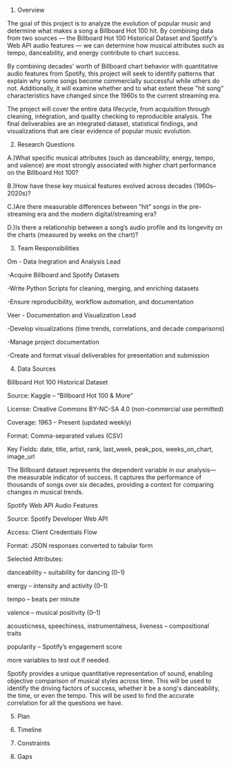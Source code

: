 1. Overview

The goal of this project is to analyze the evolution of popular music and determine what makes a song a Billboard Hot 100 hit. By combining data from two sources — the Billboard Hot 100 Historical Dataset and Spotify's Web API audio features — we can determine how musical attributes such as tempo, danceability, and energy contribute to chart success.

By combining decades' worth of Billboard chart behavior with quantitative audio features from Spotify, this project will seek to identify patterns that explain why some songs become commercially successful while others do not. Additionally, it will examine whether and to what extent these "hit song" characteristics have changed since the 1960s to the current streaming era.

The project will cover the entire data lifecycle, from acquisition through cleaning, integration, and quality checking to reproducible analysis. The final deliverables are an integrated dataset, statistical findings, and visualizations that are clear evidence of popular music evolution.

2. Research Questions

A.)What specific musical attributes (such as danceability, energy, tempo, and valence) are most strongly associated with higher chart performance on the Billboard Hot 100?

B.)How have these key musical features evolved across decades (1960s–2020s)?

C.)Are there measurable differences between “hit” songs in the pre-streaming era and the modern digital/streaming era?

D.)Is there a relationship between a song’s audio profile and its longevity on the charts (measured by weeks on the chart)?

3. Team Responsibilities

Om - Data Inegration and Analysis Lead

  -Acquire Billboard and Spotify Datasets
  
  -Write Python Scripts for cleaning, merging, and enriching datasets
  
  -Ensure reproducibility, workflow automation, and documentation
  
Veer - Documentation and Visualization Lead

  -Develop visualizations (time trends, correlations, and decade comparisons)
  
  -Manage project documentation
  
  -Create and format visual deliverables for presentation and submission

4. Data Sources

Billboard Hot 100 Historical Dataset

Source: Kaggle – “Billboard Hot 100 & More”

License: Creative Commons BY-NC-SA 4.0 (non-commercial use permitted)

Coverage: 1963 – Present (updated weekly)

Format: Comma-separated values (CSV)

Key Fields: date, title, artist, rank, last_week, peak_pos, weeks_on_chart, image_url

The Billboard dataset represents the dependent variable in our analysis—the measurable indicator of success. It captures the performance of thousands of songs over six decades, providing a context for comparing changes in musical trends.


Spotify Web API Audio Features

Source: Spotify Developer Web API

Access: Client Credentials Flow 

Format: JSON responses converted to tabular form

Selected Attributes:

danceability – suitability for dancing (0–1)

energy – intensity and activity (0–1)

tempo – beats per minute

valence – musical positivity (0–1)

acousticness, speechiness, instrumentalness, liveness – compositional traits

popularity – Spotify’s engagement score

more variables to test out if needed.

Spotify provides a unique quantitative representation of sound, enabling objective comparison of musical styles across time. This will be used to identify the driving factors of success, whether it be a song's danceability, the time, or even the tempo. This will be used to find the accurate correlation for all the questions we have.


5. Plan

6. Timeline

7. Constraints

8. Gaps
